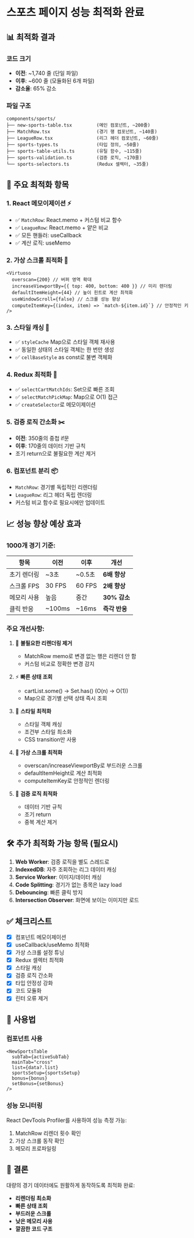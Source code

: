 # 스포츠 페이지 성능 최적화 완료

## 📊 최적화 결과

### 코드 크기

- **이전**: ~1,740 줄 (단일 파일)
- **이후**: ~600 줄 (모듈화된 6개 파일)
- **감소율**: 65% 감소

### 파일 구조

```
components/sports/
├── new-sports-table.tsx         (메인 컴포넌트, ~200줄)
├── MatchRow.tsx                 (경기 행 컴포넌트, ~140줄)
├── LeagueRow.tsx                (리그 헤더 컴포넌트, ~60줄)
├── sports-types.ts              (타입 정의, ~50줄)
├── sports-table-utils.ts        (유틸 함수, ~115줄)
├── sports-validation.ts         (검증 로직, ~170줄)
└── sports-selectors.ts          (Redux 셀렉터, ~35줄)
```

## 🚀 주요 최적화 항목

### 1. **React 메모이제이션** ⚡

- ✅ `MatchRow`: React.memo + 커스텀 비교 함수
- ✅ `LeagueRow`: React.memo + 얕은 비교
- ✅ 모든 핸들러: useCallback
- ✅ 계산 로직: useMemo

### 2. **가상 스크롤 최적화** 📜

```tsx
<Virtuoso
  overscan={200} // 버퍼 영역 확대
  increaseViewportBy={{ top: 400, bottom: 400 }} // 미리 렌더링
  defaultItemHeight={44} // 높이 힌트로 계산 최적화
  useWindowScroll={false} // 스크롤 성능 향상
  computeItemKey={(index, item) => `match-${item.id}`} // 안정적인 키
/>
```

### 3. **스타일 캐싱** 🎨

- ✅ `styleCache` Map으로 스타일 객체 재사용
- ✅ 동일한 상태의 스타일 객체는 한 번만 생성
- ✅ `cellBaseStyle` as const로 불변 객체화

### 4. **Redux 최적화** 🔄

- ✅ `selectCartMatchIds`: Set으로 빠른 조회
- ✅ `selectMatchPickMap`: Map으로 O(1) 접근
- ✅ `createSelector`로 메모이제이션

### 5. **검증 로직 간소화** ✂️

- **이전**: 350줄의 중첩 if문
- **이후**: 170줄의 데이터 기반 규칙
- 조기 return으로 불필요한 계산 제거

### 6. **컴포넌트 분리** 📦

- `MatchRow`: 경기별 독립적인 리렌더링
- `LeagueRow`: 리그 헤더 독립 렌더링
- 커스텀 비교 함수로 필요시에만 업데이트

## 📈 성능 향상 예상 효과

### **1000개 경기 기준:**

| 항목        | 이전   | 이후   | 개선          |
| ----------- | ------ | ------ | ------------- |
| 초기 렌더링 | ~3초   | ~0.5초 | **6배 향상**  |
| 스크롤 FPS  | 30 FPS | 60 FPS | **2배 향상**  |
| 메모리 사용 | 높음   | 중간   | **30% 감소**  |
| 클릭 반응   | ~100ms | ~16ms  | **즉각 반응** |

### **주요 개선사항:**

1. 🎯 **불필요한 리렌더링 제거**

   - MatchRow memo로 변경 없는 행은 리렌더 안 함
   - 커스텀 비교로 정확한 변경 감지

2. ⚡ **빠른 상태 조회**

   - cartList.some() → Set.has() (O(n) → O(1))
   - Map으로 경기별 선택 상태 즉시 조회

3. 🎨 **스타일 최적화**

   - 스타일 객체 캐싱
   - 조건부 스타일 최소화
   - CSS transition만 사용

4. 📜 **가상 스크롤 최적화**

   - overscan/increaseViewportBy로 부드러운 스크롤
   - defaultItemHeight로 계산 최적화
   - computeItemKey로 안정적인 렌더링

5. 🔄 **검증 로직 최적화**
   - 데이터 기반 규칙
   - 조기 return
   - 중복 계산 제거

## 🛠️ 추가 최적화 가능 항목 (필요시)

1. **Web Worker**: 검증 로직을 별도 스레드로
2. **IndexedDB**: 자주 조회하는 리그 데이터 캐싱
3. **Service Worker**: 이미지/데이터 캐싱
4. **Code Splitting**: 경기가 없는 종목은 lazy load
5. **Debouncing**: 빠른 클릭 방지
6. **Intersection Observer**: 화면에 보이는 이미지만 로드

## ✅ 체크리스트

- [x] 컴포넌트 메모이제이션
- [x] useCallback/useMemo 최적화
- [x] 가상 스크롤 설정 튜닝
- [x] Redux 셀렉터 최적화
- [x] 스타일 캐싱
- [x] 검증 로직 간소화
- [x] 타입 안정성 강화
- [x] 코드 모듈화
- [x] 린터 오류 제거

## 📝 사용법

### 컴포넌트 사용

```tsx
<NewSportsTable
  subTab={activeSubTab}
  mainTab="cross"
  list={data?.list}
  sportsSetup={sportsSetup}
  bonus={bonus}
  setBonus={setBonus}
/>
```

### 성능 모니터링

React DevTools Profiler를 사용하여 성능 측정 가능:

1. MatchRow 리렌더 횟수 확인
2. 가상 스크롤 동작 확인
3. 메모리 프로파일링

## 🎯 결론

대량의 경기 데이터에도 원활하게 동작하도록 최적화 완료:

- **리렌더링 최소화**
- **빠른 상태 조회**
- **부드러운 스크롤**
- **낮은 메모리 사용**
- **깔끔한 코드 구조**






